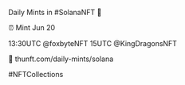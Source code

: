 Daily Mints in #SolanaNFT 🚀

⏰ Mint Jun 20

13:30UTC @foxbyteNFT
15UTC @KingDragonsNFT

🔗 thunft.com/daily-mints/solana

#NFTCollections